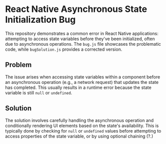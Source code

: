 # React Native Asynchronous State Initialization Bug

This repository demonstrates a common error in React Native applications: attempting to access state variables before they've been initialized, often due to asynchronous operations.  The `bug.js` file showcases the problematic code, while `bugSolution.js` provides a corrected version.

## Problem

The issue arises when accessing state variables within a component before an asynchronous operation (e.g., a network request) that updates the state has completed.  This usually results in a runtime error because the state variable is still `null` or `undefined`.

## Solution

The solution involves carefully handling the asynchronous operation and conditionally rendering UI elements based on the state's availability. This is typically done by checking for `null` or `undefined` values before attempting to access properties of the state variable, or by using optional chaining (?.)
